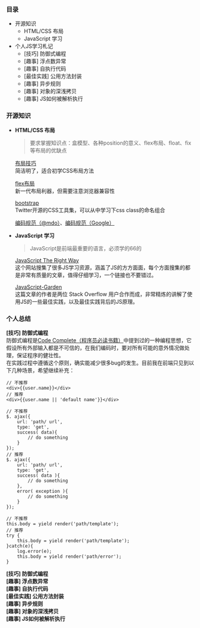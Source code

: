  
  ### 目录
* 开源知识
  * HTML/CSS 布局
  * JavaScript 学习
* 个人JS学习札记
  * [技巧] 防御式编程
  * [趣事] 浮点数异常
  * [趣事] 自执行代码
  * [最佳实践] 公用方法封装
  * [趣事] 异步规则
  * [趣事] 对象的深浅拷贝
  * [趣事] JS如何被解析执行  
  
  
  
### 开源知识
* **HTML/CSS 布局**  
    > 要求掌握知识点：盒模型、各种position的意义、flex布局、float、fix等布局的优缺点   

    [布局技巧](http://zh.learnlayout.com/)   
    简洁明了，适合初学CSS布局方法   
       
    [flex布局](http://www.ruanyifeng.com/blog/2015/07/flex-grammar.html)   
    新一代布局利器，但需要注意浏览器兼容性  
      
    [bootstrap](http://v3.bootcss.com/)   
    Twitter开源的CSS工具集，可以从中学习下css class的命名组合  
      
    [编码规范（@mdo）](http://codeguide.co/)、[编码规范（Google）](https://google.github.io/styleguide/htmlcssguide.html)    
  
  
* **JavaScript 学习**  
    > JavaScript是前端最重要的语言，必须学的66的

    [JavaScript The Right Way](http://jstherightway.org/zh-cn/)  
        这个网站搜集了很多JS学习资源，涵盖了JS的方方面面，每个方面搜集的都是非常有质量的文章，值得仔细学习，一个链接也不要错过。   
          
    [JavaScript-Garden](http://bonsaiden.github.io/JavaScript-Garden/zh/)  
        这篇文章的作者是两位 Stack Overflow 用户合作而成，非常精炼的讲解了使用JS的一些最佳实践，以及最佳实践背后的JS原理。  
          


### 个人总结
**[技巧] 防御式编程**  
防御式编程是[Code Complete（程序员必读书籍）](https://book.douban.com/subject/1432042/)中提到过的一种编程思想，它假设所有外部输入都是不可信的，在我们编码时，要对所有可能的意外情况做处理，保证程序的健壮性。  
在实践过程中遵循这个原则，确实能减少很多bug的发生。目前我在前端只见到以下几种场景，希望继续补充：  

    // 不推荐
    <div>{{user.name}}</div>
    // 推荐
    <div>{{user.name || 'default name'}}</div>  

    // 不推荐
    $. ajax({ 
        url: 'path/ url', 
        type: 'get', 
        success( data){ 
            // do something 
        } 
    });
    // 推荐
    $. ajax({ 
        url: 'path/ url', 
        type: 'get', 
        success( data ){ 
            // do something 
        },
        error( exception ){ 
            // do something 
        }  
    });

    // 不推荐
    this.body = yield render('path/template');
    // 推荐
    try {
        this.body = yield render('path/template');
    }catch(e){
        log.error(e);
        this.body = yield render('path/error');
    }

**[技巧] 防御式编程**  
**[趣事] 浮点数异常**  
**[趣事] 自执行代码**  
**[最佳实践] 公用方法封装**  
**[趣事] 异步规则**  
**[趣事] 对象的深浅拷贝**  
**[趣事] JS如何被解析执行**  